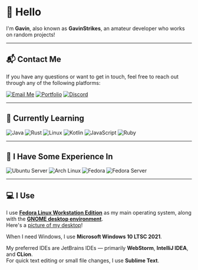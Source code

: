# 👋 Hello

I'm **Gavin**, also known as **GavinStrikes**, an amateur developer who works on random projects!

---

## 📬 Contact Me

If you have any questions or want to get in touch, feel free to reach out through any of the following platforms:

[![Email Me](https://img.shields.io/badge/Email-D14836?logo=gmail&logoColor=white&style=flat)](mailto:contact@gavinstrikes.wtf) [![Portfolio](https://img.shields.io/badge/Portfolio-000000?logo=firefox&logoColor=white&style=flat)](https://gavinstrikes.wtf/) [![Discord](https://img.shields.io/badge/Discord-%40gavinstrikes-7289DA?logo=discord&logoColor=white&style=flat)](https://discord.com/users/735581916887121943)


---

## 📘 Currently Learning

![Java](https://img.shields.io/badge/Java-007396?logo=openjdk&logoColor=white&style=flat)
![Rust](https://img.shields.io/badge/Rust-000000?logo=rust&logoColor=white&style=flat)
![Linux](https://img.shields.io/badge/Linux-FCC624?logo=linux&logoColor=black&style=flat)
![Kotlin](https://img.shields.io/badge/Kotlin-7F52FF?logo=kotlin&logoColor=white&style=flat)
![JavaScript](https://img.shields.io/badge/JavaScript-F7DF1E?logo=javascript&logoColor=black&style=flat)
![Ruby](https://img.shields.io/badge/Ruby-CC342D?logo=ruby&logoColor=white&style=flat)

---

## 🧠 I Have Some Experience In

![Ubuntu Server](https://img.shields.io/badge/Ubuntu_Server-E95420?logo=ubuntu&logoColor=white&style=flat)
![Arch Linux](https://img.shields.io/badge/Arch_Linux-1793D1?logo=arch-linux&logoColor=white&style=flat)
![Fedora](https://img.shields.io/badge/Fedora-51A2DA?logo=fedora&logoColor=white&style=flat)
![Fedora Server](https://img.shields.io/badge/Fedora_Server-294172?logo=fedora&logoColor=white&style=flat)

---

## 💻 I Use

I use [**Fedora Linux Workstation Edition**](https://fedoraproject.org/workstation/) as my main operating system, along with the [**GNOME desktop environment**](https://www.gnome.org/).  
Here's a [picture of my desktop](https://i.imgur.com/N1UFOQW.png)!

When I need Windows, I use **Microsoft Windows 10 LTSC 2021**.

My preferred IDEs are JetBrains IDEs — primarily **WebStorm**, **IntelliJ IDEA**, and **CLion**.  
For quick text editing or small file changes, I use **Sublime Text**.
